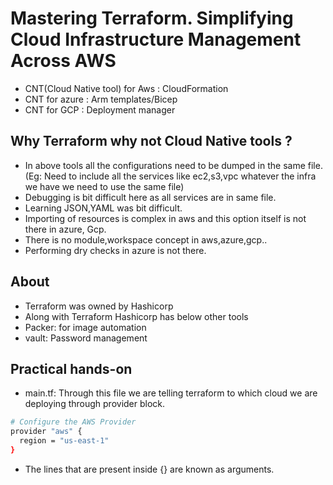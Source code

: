 
# Mastering Terraform. Simplifying Cloud Infrastructure Management Across AWS

- CNT(Cloud Native tool) for Aws : CloudFormation
- CNT for azure : Arm templates/Bicep
- CNT for GCP : Deployment manager

## Why Terraform why not Cloud Native tools ?

- In above tools all the configurations need to be dumped in the same file.(Eg: Need to include all the services like ec2,s3,vpc whatever the infra we have we need to use the same file)
- Debugging is bit difficult here as all services are in same file.
- Learning JSON,YAML was bit difficult.
- Importing of resources is complex in aws and this option itself is not there in azure, Gcp.
- There is no  module,workspace concept in aws,azure,gcp..
- Performing dry checks in azure is not there.

## About
- Terraform was owned by Hashicorp
- Along with Terraform Hashicorp has below other tools
- Packer: for image automation
-  vault: Password management

## Practical hands-on

- main.tf: Through this file we are telling terraform to which cloud we are deploying through provider block.

```bash
# Configure the AWS Provider
provider "aws" {
  region = "us-east-1"
}
```
- The lines that are present inside {} are known as arguments.
  

